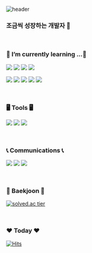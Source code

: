 ![header](https://capsule-render.vercel.app/api?type=rect&color=auto&height=300&section=header&text=Seo%20Hoehyeong💻&fontSize=90)
<br/>

### 조금씩 성장하는 개발자 👋

<br/>

 ### 🌱 I’m currently learning ...🌱

 <img src="https://img.shields.io/badge/JAVA-007396?style=flat-square&logo=Java&logoColor=white"/> <img src="https://img.shields.io/badge/JAVASCRIPT-F7DF1E?style=flat-square&logo=JavaScript&logoColor=white"/>
 <img src="https://img.shields.io/badge/BOOTSTRAP-7952B3?style=flat-square&logo=Bootstrap&logoColor=white"/>
 <img src="https://img.shields.io/badge/JQUERY-0769AD?style=flat-square&logo=Jquery&logoColor=white"/>
 
 <img src="https://img.shields.io/badge/SPRING-6DB33F?style=flat-square&logo=spring&logoColor=white"/> <img src="https://img.shields.io/badge/SPRINGBOOT-6DB33F?style=flat-square&logo=springboot&logoColor=white"/>
 <img src="https://img.shields.io/badge/VUE.JS-3DDC84?style=flat-square&logo=vue.js&logoColor=white"/>
 <img src="https://img.shields.io/badge/CSS3-1572B6?style=flat-square&logo=css3&logoColor=white"/>
 <img src="https://img.shields.io/badge/ORACLE-F80000?style=flat-square&logo=oracle&logoColor=white"/>
 
 
 
 <br/>

 
 
 ### 🖥 Tools 🖥

<img src="https://img.shields.io/badge/ECLIPSE-2C2255?style=flat-square&logo=eclipse&logoColor=white"/> <img src="https://img.shields.io/badge/VSCODE-007ACC?style=flat-square&logo=visualstudiocode&logoColor=white"/>
<img src="https://img.shields.io/badge/GIT-F05032?style=flat-square&logo=git&logoColor=white"/>

<br/>
 
  
 ### 📞 Communications 📞

<img src="https://img.shields.io/badge/SLACK-4A154B?style=flat-square&logo=slack&logoColor=white"/> <img src="https://img.shields.io/badge/NOTION-000000?style=flat-square&logo=notion&logoColor=white"/>
<img src="https://img.shields.io/badge/GMAIL-EA4335?style=flat-square&logo=gmail&logoColor=white"/>

 

 <br/>
 
 
 ### 👊 Baekjoon 👊

[![solved.ac tier](http://mazassumnida.wtf/api/generate_badge?boj=shh4190)](https://solved.ac/shh4190)

<br/>

### ❤️ Today ❤️

[![Hits](https://hits.seeyoufarm.com/api/count/incr/badge.svg?url=https%3A%2F%2Fgithub.com%2FSeoHoeHyeong%2Fhit-counter&count_bg=%237EF126&title_bg=%232B63E1&icon=&icon_color=%23E7E7E7&title=hits&edge_flat=false)](https://hits.seeyoufarm.com)
